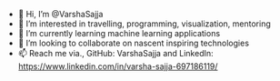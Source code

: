 - 👋 Hi, I’m @VarshaSajja
- 👀 I’m interested in travelling, programming, visualization, mentoring
- 🌱 I’m currently learning machine learning applications
- 💞️ I’m looking to collaborate on nascent inspiring technologies
- 📫 Reach me via., GitHub: VarshaSajja and LinkedIn: https://www.linkedin.com/in/varsha-sajja-697186119/

<!---
VarshaSajja/VarshaSajja is a ✨ special ✨ repository because its `README.md` (this file) appears on your GitHub profile.
You can click the Preview link to take a look at your changes.
--->
